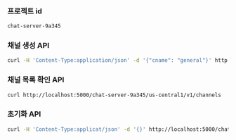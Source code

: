 ### 프로젝트 id

```bash
chat-server-9a345
```
### 채널 생성 API
```bash
curl -H 'Content-Type:application/json' -d '{"cname": "general"}' http://localhost:5000/chat-server-9a345/us-central1/v1/channels
```

### 채널 목록 확인 API
```bash
curl http://localhost:5000/chat-server-9a345/us-central1/v1/channels
```

### 초기화 API
```bash
curl -H 'Content-Type:applicat/json' -d '{}' http://localhost:5000/chat-server-dd7d4/us-central1/v1/reset
```